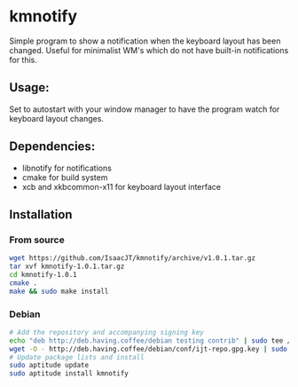# kmnotify

Simple program to show a notification when the keyboard layout has been changed. Useful for minimalist WM's which do not have built-in notifications for this.

## Usage:
Set to autostart with your window manager to have the program watch for keyboard layout changes.

## Dependencies:
 - libnotify for notifications
 - cmake for build system
 - xcb and xkbcommon-x11 for keyboard layout interface

## Installation
### From source
```sh
wget https://github.com/IsaacJT/kmnotify/archive/v1.0.1.tar.gz
tar xvf kmnotify-1.0.1.tar.gz
cd kmnotify-1.0.1
cmake .
make && sudo make install
```
### Debian
```sh
# Add the repository and accompanying signing key
echo "deb http://deb.having.coffee/debian testing contrib" | sudo tee /etc/apt/sources.list.d/having.coffee.list 
wget -O - http://deb.having.coffee/debian/conf/ijt-repo.gpg.key | sudo apt-key add -
# Update package lists and install
sudo aptitude update
sudo aptitude install kmnotify
```


